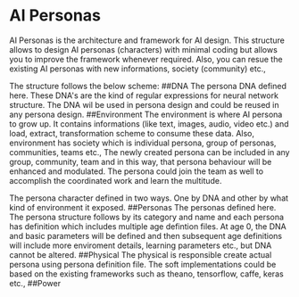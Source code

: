 # AI Personas

AI Personas is the architecture and framework for AI design. This structure allows to design AI personas (characters) with minimal coding but allows you to improve the framework whenever required. Also, you can resue the existing AI personas with new informations, society (community) etc.,

The structure follows the below scheme:
##DNA
  The persona DNA defined here. These DNA's are the kind of regular expressions for neural network structure. The DNA wil be used in persona design and could be reused in any persona design. 
##Environment
  The environment is where AI persona to grow up. It contains informations (like text, images, audio, video etc.) and load, extract, transformation scheme to consume these data. Also, environment has society which is individual persona, group of personas, communities, teams etc., The newly created persona can be included in any group, community, team and in this way, that persona behaviour will be enhanced and modulated. The persona could join the team as well to accomplish the coordinated work and learn the multitude. 
  
  The persona character defined in two ways. One by DNA and other by what kind of environment it exposed.
##Personas
  The personas defined here. The persona structure follows by its category and name and each persona has definition which includes multiple age defintion files. At age 0, the DNA and basic parameters will be defined and then subsequent age definitions will include more enviroment details, learning parameters etc., but DNA cannot be altered. 
##Physical
  The physical is responsible create actual persona using persona definition file. The soft implementations could be based on the existing frameworks such as theano, tensorflow, caffe, keras etc.,
##Power
